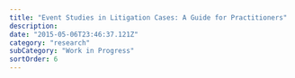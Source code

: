 ```yaml
---
title: "Event Studies in Litigation Cases: A Guide for Practitioners"
description: 
date: "2015-05-06T23:46:37.121Z"
category: "research"
subCategory: "Work in Progress"
sortOrder: 6
---
```

